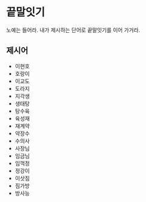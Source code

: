 # 끝말잇기

노예는 들어라. 내가 제시하는 단어로 끝말잇기를 이어 가거라.



## 제시어

* 이현호
* 호랑이
* 이교도
* 도라지
* 지각생
* 생태탕
* 탕수육
* 육성재
* 재계약
* 약장수
* 수의사
* 사장님
* 임금님
* 임꺽정
* 정강이
* 이삿짐
* 짐가방
* 방사능
